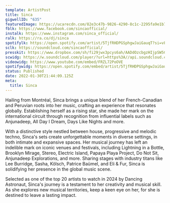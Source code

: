```yaml
---
template: ArtistPost
title: Sinca
gigwellID: "635"
featuredImage: https://ucarecdn.com/82e3c47b-9826-4290-8c1c-2295fa9e1b7f/
fblk: https://www.facebook.com/sincaofficial/
instalk: https://www.instagram.com/sinca_official/
ralk: https://ra.co/dj/sinca
spotifylk: https://open.spotify.com/artist/5TjfRHDPGSphgwJaiGauqT?si=vFFFhk58TVOrMJ7HRiWCzw&dl_branch=1
sclk: https://soundcloud.com/sincaofficial/
presskit: https://www.dropbox.com/sh/fi29jwx3pcys6ah/AADdOzcbgzHIjpSW5C4Uigzqa?dl=0
scwidg: https://w.soundcloud.com/player/?url=https%3A//api.soundcloud.com/tracks/1196488945&color=%23ff5500&auto_play=false&hide_related=false&show_comments=true&show_user=true&show_reposts=false&show_teaser=true&visual=true
videowidg: https://www.youtube.com/embed/FRZL72PoOVE
spotifywidg: https://open.spotify.com/embed/artist/5TjfRHDPGSphgwJaiGauqT
status: Published
date: 2022-01-30T21:44:09.125Z
meta:
  title: Sinca
---
```

Hailing from Montréal, Sinca brings a unique blend of her French-Canadian and Peruvian roots into her music, crafting an experience that resonates globally. Establishing herself as a rising star, she made her mark on the international circuit through recognition from influential labels such as Anjunadeep, All Day I Dream, Days Like Nights and more. 

With a distinctive style nestled between house, progressive and melodic techno, Sinca's sets create unforgettable moments in diverse settings, in both intimate and expansive spaces. Her musical journey has left an indelible mark on iconic venues and festivals, including Lightning in a Bottle, Brooklyn Mirage, Stereo, Electric Island, Papaya Playa Project, Do Not Sit, Anjunadeep Explorations, and more. Sharing stages with industry titans like Lee Burridge, Sasha, Kölsch, Patrice Baümel, and Eli & Fur, Sinca is solidifying her presence in the global music scene. 

Selected as one of the top 20 artists to watch in 2024 by Dancing Astronaut, Sinca's journey is a testament to her creativity and musical skill. As she explores new musical territories, keep a keen eye on her, for she is destined to leave a lasting impact.